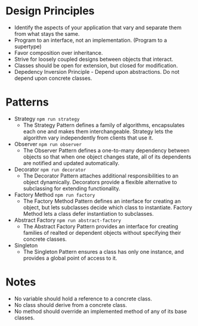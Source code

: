 # Design Principles
- Identify the aspects of your application that vary and separate them from what stays the same.
- Program to an interface, not an implementation. (Program to a supertype)
- Favor composition over inheritance.
- Strive for loosely coupled designs between objects that interact.
- Classes should be open for extension, but closed for modification.
- Depedency Inversion Principle - Depend upon abstractions. Do not depend upon concrete classes.

# Patterns
* Strategy `npm run strategy`
  * The Strategy Pattern defines a family of algorithms, encapsulates each one and makes them interchangeable. Strategy lets the algorithm vary independently from clients that use it.
* Observer `npm run observer`
  * The Observer Pattern defines a one-to-many dependency between objects so that when one object changes state, all of its dependents are notified and updated automatically.
* Decorator `npm run decorator`
  * The Decorator Pattern attaches additional responsibilities to an object dynamically. Decorators provide a flexible alternative to subclassing for extending functionality.
* Factory Method `npm run factory`
  * The Factory Method Pattern defines an interface for creating an object, but lets subclasses decide which class to instantiate. Factory Method lets a class defer instantiation to subclasses.
* Abstract Factory `npm run abstract-factory`
  * The Abstract Factory Pattern provides an interface for creating families of realted or dependent objects without specifying their concrete classes.
* Singleton
  * The Singleton Pattern ensures a class has only one instance, and provides a global point of access to it.

# Notes
- No variable should hold a reference to a concrete class.
- No class should derive from a concrete class.
- No method should override an implemented method of any of its base classes.